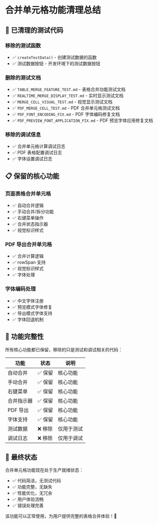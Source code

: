 # 合并单元格功能清理总结

## 🧹 已清理的测试代码

### 移除的测试函数
- ✅ `createTestData()` - 创建测试数据的函数
- ✅ 测试数据按钮 - 开发环境下的测试数据按钮

### 删除的测试文档
- ✅ `TABLE_MERGE_FEATURE_TEST.md` - 表格合并功能测试文档
- ✅ `REALTIME_MERGE_DISPLAY_TEST.md` - 实时显示测试文档
- ✅ `MERGE_CELL_VISUAL_TEST.md` - 视觉显示测试文档
- ✅ `PDF_MERGE_CELL_TEST.md` - PDF 合并单元格测试文档
- ✅ `PDF_FONT_ENCODING_FIX.md` - PDF 字体编码修复文档
- ✅ `PDF_PREVIEW_FONT_APPLICATION_FIX.md` - PDF 预览字体应用修复文档

### 移除的调试信息
- ✅ 合并单元格计算调试日志
- ✅ PDF 表格配置调试日志
- ✅ 字体设置调试日志

## 📋 保留的核心功能

### 页面表格合并单元格
- ✅ 自动合并逻辑
- ✅ 手动合并/拆分功能
- ✅ 右键菜单操作
- ✅ 合并状态指示器
- ✅ 视觉标识样式

### PDF 导出合并单元格
- ✅ 合并计算逻辑
- ✅ rowSpan 支持
- ✅ 视觉标识样式
- ✅ 字体处理

### 字体编码处理
- ✅ 中文字体注册
- ✅ 预览模式字体修复
- ✅ 导出模式字体支持
- ✅ 字体回退机制

## 🎯 功能完整性

所有核心功能都已保留，移除的只是测试和调试相关的代码：

| 功能 | 状态 | 说明 |
|------|------|------|
| 自动合并 | ✅ 保留 | 核心功能 |
| 手动合并 | ✅ 保留 | 核心功能 |
| 右键菜单 | ✅ 保留 | 核心功能 |
| 合并指示器 | ✅ 保留 | 核心功能 |
| PDF 导出 | ✅ 保留 | 核心功能 |
| 字体支持 | ✅ 保留 | 核心功能 |
| 测试数据 | ❌ 移除 | 仅用于测试 |
| 调试日志 | ❌ 移除 | 仅用于调试 |

## 🚀 最终状态

合并单元格功能现在处于生产就绪状态：
- ✅ 代码简洁，无测试代码
- ✅ 功能完整，无缺失
- ✅ 性能优化，无冗余
- ✅ 用户体验流畅
- ✅ 错误处理完善

该功能可以正常使用，为用户提供完整的表格合并体验！🎉

